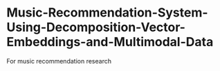 # Music-Recommendation-System-Using-Decomposition-Vector-Embeddings-and-Multimodal-Data
For music recommendation research
